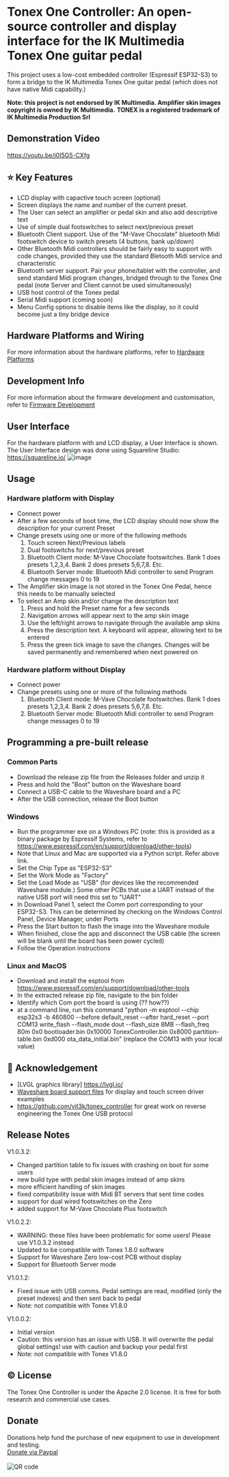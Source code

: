 # Tonex One Controller: An open-source controller and display interface for the IK Multimedia Tonex One guitar pedal
This project uses a low-cost embedded controller (Espressif ESP32-S3) to form a bridge to the IK Multimedia Tonex One guitar pedal (which does not have native Midi capability.)

**Note: this project is not endorsed by IK Multimedia. Amplifier skin images copyright is owned by IK Multimedia.**
**TONEX is a registered trademark of IK Multimedia Production Srl**

## Demonstration Video
https://youtu.be/j0I5G5-CXfg

## ⭐ Key Features
- LCD display with capactive touch screen (optional)
- Screen displays the name and number of the current preset.
- The User can select an amplifier or pedal skin and also add descriptive text 
- Use of simple dual footswitches to select next/previous preset
- Bluetooth Client support. Use of the "M-Vave Chocolate" bluetooth Midi footswitch device to switch presets (4 buttons, bank up/down)
- Other Bluetooth Midi controllers should be fairly easy to support with code changes, provided they use the standard Bletooth Midi service and characteristic
- Bluetooth server support. Pair your phone/tablet with the controller, and send standard Midi program changes, bridged through to the Tonex One pedal (note Server and Client cannot be used simultaneously)
- USB host control of the Tonex pedal
- Serial Midi support (coming soon)
- Menu Config options to disable items like the display, so it could become just a tiny bridge device

## Hardware Platforms and Wiring
For more information about the hardware platforms, refer to [Hardware Platforms](HardwarePlatforms.md)

## Development Info
For more information about the firmware development and customisation, refer to [Firmware Development](FirmwareDevelopment.md)

## User Interface
For the hardware platform with and LCD display, a User Interface is shown. The User Interface design was done using Squareline Studio: https://squareline.io/
![image](https://github.com/user-attachments/assets/1246f6e0-0c00-4389-b063-a402bdf45432)


## Usage 
### Hardware platform with Display
- Connect power
- After a few seconds of boot time, the LCD display should now show the description for your current Preset
- Change presets using one or more of the following methods
  1. Touch screen Next/Previous labels
  2. Dual footswitchs for next/previous preset
  3. Bluetooth Client mode: M-Vave Chocolate footswitches. Bank 1 does presets 1,2,3,4. Bank 2 does presets 5,6,7,8. Etc.
  4. Bluetooth Server mode: Bluetooth Midi controller to send Program change messages 0 to 19
- The Amplifier skin image is not stored in the Tonex One Pedal, hence this needs to be manually selected
- To select an Amp skin and/or change the description text
  1. Press and hold the Preset name for a few seconds
  2. Navigation arrows will appear next to the amp skin image
  3. Use the left/right arrows to navigate through the available amp skins
  4. Press the description text. A keyboard will appear, allowing text to be entered
  5. Press the green tick image to save the changes. Changes will be saved permanently and remembered when next powered on
 
### Hardware platform without Display
- Connect power
- Change presets using one or more of the following methods
  1. Bluetooth Client mode: M-Vave Chocolate footswitches. Bank 1 does presets 1,2,3,4. Bank 2 does presets 5,6,7,8. Etc.
  2. Bluetooth Server mode: Bluetooth Midi controller to send Program change messages 0 to 19

## Programming a pre-built release
### Common Parts
- Download the release zip file from the Releases folder and unzip it
- Press and hold the "Boot" button on the Waveshare board
- Connect a USB-C cable to the Waveshare board and a PC
- After the USB connection, release the Boot button

### Windows  
- Run the programmer exe on a Windows PC (note: this is provided as a binary package by Espressif Systems, refer to https://www.espressif.com/en/support/download/other-tools)
- Note that Linux and Mac are supported via a Python script. Refer above link.
- Set the Chip Type as "ESP32-S3"
- Set the Work Mode as "Factory"
- Set the Load Mode as "USB" (for devices like the recommended Waveshare module.) Some other PCBs that use a UART instead of the native USB port will need this set to "UART"
- In Download Panel 1, select the Comm port corresponding to your ESP32-S3. This can be determined by checking on the Windows Control Panel, Device Manager, under Ports
- Press the Start button to flash the image into the Waveshare module
- When finished, close the app and disconnect the USB cable (the screen will be blank until the board has been power cycled)
- Follow the Operation instructions

### Linux and MacOS
- Download and install the esptool from https://www.espressif.com/en/support/download/other-tools
- In the extracted release zip file, navigate to the bin folder
- Identify which Com port the board is using (?? how??)
- at a command line, run this command "python -m esptool --chip esp32s3 -b 460800 --before default_reset --after hard_reset --port COM13 write_flash --flash_mode dout --flash_size 8MB --flash_freq 80m 0x0 bootloader.bin 0x10000 TonexController.bin 0x8000 partition-table.bin 0xd000 ota_data_initial.bin" (replace the COM13 with your local value)


## 🙏 Acknowledgement
- [LVGL graphics library] https://lvgl.io/
- [Waveshare board support files]([https://github.com/lifeiteng/vall-e](https://www.waveshare.com/wiki/ESP32-S3-Touch-LCD-4.3B)) for display and touch screen driver examples
- https://github.com/vit3k/tonex_controller for great work on reverse engineering the Tonex One USB protocol

## Release Notes
V1.0.3.2:
- Changed partition table to fix issues with crashing on boot for some users
- new build type with pedal skin images instead of amp skins
- more efficient handling of skin images
- fixed compatibility issue with Midi BT servers that sent time codes
- support for dual wired footswitches on the Zero
- added support for M-Vave Chocolate Plus footswitch

V1.0.2.2:
- WARNING: these files have been problematic for some users! Please use V1.0.3.2 instead
- Updated to be compatible with Tonex 1.8.0 software
- Support for Waveshare Zero low-cost PCB without display
- Support for Bluetooth Server mode

V1.0.1.2:
- Fixed issue with USB comms. Pedal settings are read, modified (only the preset indexes) and then sent back to pedal
- Note: not compatible with Tonex V1.8.0

V1.0.0.2:
- Initial version
- Caution: this version has an issue with USB. It will overwrite the pedal global settings! use with caution and backup your pedal first
- Note: not compatible with Tonex V1.8.0
  
## ©️ License

The Tonex One Controller is under the Apache 2.0 license. It is free for both research and commercial use cases.

## Donate
Donations help fund the purchase of new equipment to use in development and testing.<br>
[Donate via Paypal](https://www.paypal.com/donate/?business=RTRMTZA7L7KPC&no_recurring=0&currency_code=AUD)
<br><br>
![QR code](https://github.com/user-attachments/assets/331a7b08-e877-49a4-9d27-2b19a2ff762d)

    
 
